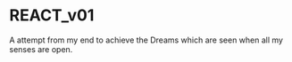# REACT_v01
A attempt from my end to achieve the Dreams which are seen when all my senses are open.
